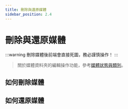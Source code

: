 ```yaml
---
title: 刪除與還原媒體
sidebar_position: 2.4
---
```


# 刪除與還原媒體

:::warning
刪除媒體後前端會直接死圖，務必謹慎操作！
:::

> 關於媒體資料夾的編輯操作功能，參考[媒體狀態與類別](./media-status.md#類別說明)。

## 如何刪除媒體

## 如何還原媒體
